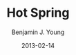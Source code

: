---
date: 2013-02-14
title: Hot Spring
subtitle: 
description: An intimate moment of love between AJ and I, while we sit in a hot spring together.
author: Benjamin J. Young
---